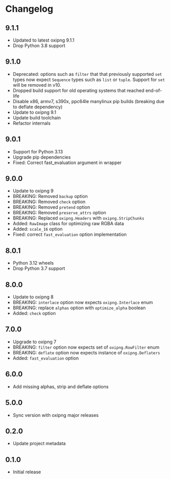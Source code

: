 # Changelog

## 9.1.1

- Updated to latest oxipng 9.1.1
- Drop Python 3.8 support

## 9.1.0

- Deprecated: options such as `filter` that that previously supported `set`
  types now expect `Sequence` types such as `list` or `tuple`. Support for `set`
  will be removed in v10.
- Dropped build support for old operating systems that reached end-of-life
- Disable x86, armv7, s390x, ppc64le manylinux pip builds (breaking due to deflate dependency)
- Update to oxipng 9.1
- Update build toolchain
- Refactor internals

## 9.0.1

- Support for Python 3.13
- Upgrade pip dependencies
- Fixed: Correct fast_evaluation argument in wrapper

## 9.0.0

- Update to oxipng 9
- BREAKING: Removed `backup` option
- BREAKING: Removed `check` option
- BREAKING: Removed `pretend` option
- BREAKING: Removed `preserve_attrs` option
- BREAKING: Replaced `oxipng.Headers` with `oxipng.StripChunks`
- Added: `RawImage` class for optimizing raw RGBA data
- Added: `scale_16` option
- Fixed: correct `fast_evaluation` option implementation

## 8.0.1

- Python 3.12 wheels
- Drop Python 3.7 support

## 8.0.0

- Update to oxipng 8
- BREAKING: `interlace` option now expects `oxipng.Interlace` enum
- BREAKING: replace `alphas` option with `optimize_alpha` boolean
- Added: `check` option

## 7.0.0

- Upgrade to oxipng 7
- BREAKING: `filter` option now expects set of `oxipng.RowFilter` enum
- BREAKING: `deflate` option now expects instance of `oxipng.Deflaters`
- Added: `fast_evaluation` option

## 6.0.0

- Add missing alphas, strip and deflate options

## 5.0.0

- Sync version with oxipng major releases

## 0.2.0

- Update project metadata

## 0.1.0

- Initial release
